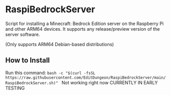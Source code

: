 # RaspiBedrockServer
Script for installing a Minecraft: Bedrock Edition server on the Raspberry Pi and other ARM64 devices.
It supports any release/preview version of the server software.

(Only supports ARM64 Debian-based distributions)

## How to Install
Run this command: ``` bash -c "$(curl -fsSL https://raw.githubusercontent.com/EditDungeon/RaspiBedrockServer/main/RaspiBedrockServer.sh)"  ```
Not working right now
CURRENTLY IN EARLY TESTING
